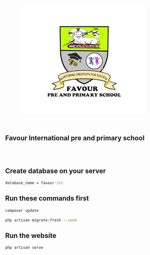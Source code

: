 <p align="center"><img src="public/image/logo/logo.png" width="400" style="background: white"></p>
<br>

## Favour International pre and primary school

<br></br>

## Create database on your server
```bat
database_name = favour-int
```

## Run these commands first
```bat
composer update
```

```bat
php artisan migrate:fresh --seed
```

## Run the website
```bat
php artisan serve
```